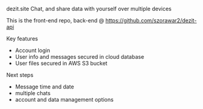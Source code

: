 dezit.site
Chat, and share data with yourself over multiple devices  

This is the front-end repo, back-end @ https://github.com/szorawar2/dezit-api

Key features
- Account login
- User info and messages secured in cloud database
- User files secured in AWS S3 bucket

Next steps
- Message time and date
- multiple chats 
- account and data management options
